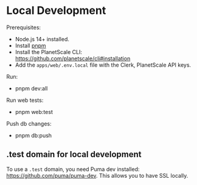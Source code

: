 # Local Development

Prerequisites:

- Node.js 14+ installed.
- Install [pnpm](https://pnpm.io/installation)
- Install the PlanetScale CLI: https://github.com/planetscale/cli#installation
- Add the `apps/web/.env.local` file with the Clerk, PlanetScale API keys.

Run:

- pnpm dev:all

Run web tests:

- pnpm web:test

Push db changes:

- pnpm db:push

## .test domain for local development

To use a `.test` domain, you need Puma dev installed: https://github.com/puma/puma-dev. This allows you to have SSL locally.
